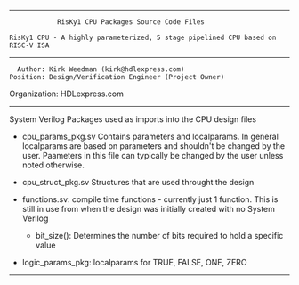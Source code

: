 ****************************************************************************************

				RisKy1 CPU Packages Source Code Files

    RisKy1 CPU - A highly parameterized, 5 stage pipelined CPU based on RISC-V ISA
----------------------------------------------------------------------------------------

      Author: Kirk Weedman (kirk@hdlexpress.com)
    Position: Design/Verification Engineer (Project Owner)
Organization: HDLexpress.com

----------------------------------------------------------------------------------------

System Verilog Packages used as imports into the CPU design files
- cpu_params_pkg.sv
   Contains parameters and localparams. In general localparams are based on parameters and
   shouldn't be changed by the user.  Paameters in this file can typically be changed by
   the user unless noted otherwise.

- cpu_struct_pkg.sv
   Structures that are used throught the design

- functions.sv: 
   compile time functions - currently just 1 function. This is still in use
   from when the design was initially created with no System Verilog
   - bit_size(): Determines the number of bits required to hold a specific value
   
- logic_params_pkg:
   localparams for TRUE, FALSE, ONE, ZERO

****************************************************************************************
